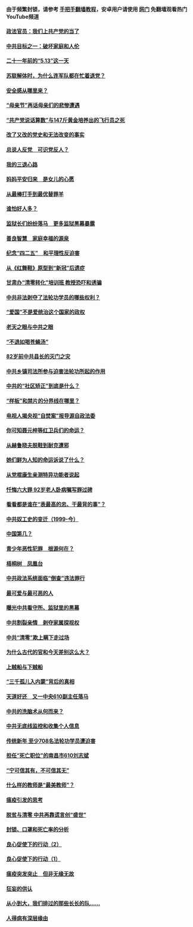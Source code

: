 #### 由于频繁封锁，请参考 [手把手翻墙教程](https://github.com/gfw-breaker/guides/wiki/)，安卓用户请使用 [网门](https://github.com/gfw-breaker/nogfw/blob/master/dl.md?t=05180000) 免翻墙观看热门YouTube频道 

#### [政法官员：我们上共产党的当了](../pages/19/425351.md?t=05180000) 

#### [中共目标之一：破坏家庭和人伦](../pages/19/424454.md?t=05180000) 

#### [二十一年前的“5.13”这一天](../pages/19/424814.md?t=05180000) 

#### [苏联解体时，为什么连军队都在忙着退党？](../pages/19/424335.md?t=05180000) 

#### [安全感从哪里来？](../pages/19/424336.md?t=05180000) 

#### [“母亲节”再话母亲们的悲惨遭遇](../pages/19/424234.md?t=05180000) 

#### [“共产党说话算数”与147斤黄金培养出的飞行员之死](../pages/19/424115.md?t=05180000) 

#### [改了又改的党史和无法改变的事实](../pages/19/424037.md?t=05180000) 

#### [总说人反党　可识党反人？](../pages/19/423820.md?t=05180000) 

#### [我的三退心路](../pages/19/423876.md?t=05180000) 

#### [妈妈平安归来　是女儿的心愿](../pages/19/423947.md?t=05180000) 

#### [从最棒打手到最优替罪羊](../pages/19/423819.md?t=05180000) 

#### [谁怕好人多？](../pages/19/423774.md?t=05180000) 

#### [监狱长们纷纷落马　更多监狱黑幕暴露](../pages/19/423787.md?t=05180000) 

#### [善良智慧　家庭幸福的源泉](../pages/19/423632.md?t=05180000) 

#### [纪念“四二五”　和平理性反迫害](../pages/19/423660.md?t=05180000) 

#### [从《红舞鞋》原型到“新冠”后遗症](../pages/19/423509.md?t=05180000) 

#### [甘肃办“清零转化”培训班 教授恐吓和诱骗](../pages/19/423498.md?t=05180000) 

#### [中共非法剥夺了法轮功学员的哪些权利？](../pages/19/423392.md?t=05180000) 

#### [“爱国”不是爱统治这个国家的政权](../pages/19/423029.md?t=05180000) 

#### [老天之眼与中共之眼](../pages/19/423378.md?t=05180000) 

#### [“不退如喝苍蝇汤”](../pages/19/423287.md?t=05180000) 

#### [82岁前中共县长的灭门之灾](../pages/19/423055.md?t=05180000) 

#### [中共乡镇司法所参与迫害法轮功所起的作用](../pages/19/423064.md?t=05180000) 

#### [中共的“社区矫正”到底是什么？](../pages/19/422870.md?t=05180000) 

#### [“样板”和禁片的分界线在哪里？](../pages/19/422704.md?t=05180000) 

#### [电视人揭央视“自焚案”报导源自政法委](../pages/19/422770.md?t=05180000) 

#### [你可知聂元梓等红卫兵们的命运？](../pages/19/422848.md?t=05180000) 

#### [从赫鲁晓夫脱鞋到耐克遭邪](../pages/19/422826.md?t=05180000) 

#### [她们鲜为人知的命运诉说了什么？](../pages/19/422754.md?t=05180000) 

#### [从党棍康生亲测特异功能者说起](../pages/19/422657.md?t=05180000) 

#### [忏悔六大罪 92岁老人卧病嘱写罪过碑](../pages/19/422750.md?t=05180000) 

#### [看看都是谁在“表最高的忠、干最背的事”？](../pages/19/422703.md?t=05180000) 

#### [中共奴工史的变迁（1999-今）](../pages/19/422656.md?t=05180000) 

#### [中国第几？](../pages/19/422496.md?t=05180000) 

#### [青少年恶性犯罪　根源何在？](../pages/19/422449.md?t=05180000) 

#### [梧桐树　凤凰台](../pages/19/422442.md?t=05180000) 

#### [中共政法系统面临“倒查”违法罪行](../pages/19/422497.md?t=05180000) 

#### [最可爱与最可恶的人](../pages/19/422448.md?t=05180000) 

#### [曝光中共看守所、监狱里的黑幕](../pages/19/422390.md?t=05180000) 

#### [中共割裂亲情　剥夺家属探视权](../pages/19/422364.md?t=05180000) 

#### [中共“清零”欺上瞒下走过场](../pages/19/422306.md?t=05180000) 

#### [为什么古代的官和今天差别这么大？](../pages/19/422228.md?t=05180000) 

#### [上贼船与下贼船](../pages/19/422276.md?t=05180000) 

#### [“三千孤儿入内蒙”背后的真相](../pages/19/422229.md?t=05180000) 

#### [天道好还　又一中央610副主任落马](../pages/19/422155.md?t=05180000) 

#### [中共的洗脑术从何而来？](../pages/19/422154.md?t=05180000) 

#### [中共无底线监控和收集个人信息](../pages/19/422039.md?t=05180000) 

#### [传统新年 至少708名法轮功学员遭迫害](../pages/19/421946.md?t=05180000) 

#### [担任“死亡职位”的南昌市610刘志斌](../pages/19/421957.md?t=05180000) 

#### [“宁可信其有，不可信其无”](../pages/19/421691.md?t=05180000) 

#### [什么样的教师是“最美教师”？](../pages/19/421755.md?t=05180000) 

#### [瘟疫引发的思考](../pages/19/421594.md?t=05180000) 

#### [脱贫与清零 中共再靠谎言创“盛世”](../pages/19/421590.md?t=05180000) 

#### [封锁、口罩和死亡率的分析](../pages/19/421495.md?t=05180000) 

#### [良心促使下的行动（2）](../pages/19/421361.md?t=05180000) 

#### [良心促使下的行动（1）](../pages/19/421302.md?t=05180000) 

#### [瘟疫突发突止　但非无缘无故](../pages/19/421281.md?t=05180000) 

#### [狂妄的供认](../pages/19/421199.md?t=05180000) 

#### [从小到大，我们排过的那些长长的队……](../pages/19/421243.md?t=05180000) 

#### [人得病有深层缘由](../pages/19/420864.md?t=05180000) 

